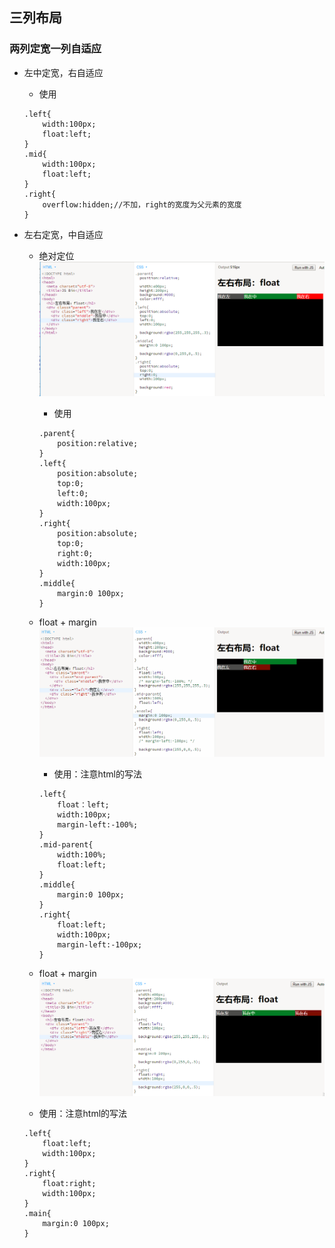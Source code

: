 ## 三列布局

### 两列定宽一列自适应

* 左中定宽，右自适应

  * 使用

  ```
  .left{
      width:100px;
      float:left;
  }
  .mid{
      width:100px;
      float:left;
  }
  .right{
      overflow:hidden;//不加，right的宽度为父元素的宽度
  }
  ```

* 左右定宽，中自适应

  * 绝对定位![](/assets/lrm_position.png)

    * 使用

    ```
    .parent{
        position:relative;
    }
    .left{
        position:absolute;
        top:0;
        left:0;
        width:100px;
    }
    .right{
        position:absolute;
        top:0;
        right:0;
        width:100px;
    }
    .middle{
        margin:0 100px;
    }
    ```

  * float + margin![](/assets/lrm_margin.gif)

    * 使用：注意html的写法

    ```
    .left{
        float：left;
        width:100px;
        margin-left:-100%;
    }
    .mid-parent{
        width:100%;
        float:left;
    }
    .middle{
        margin:0 100px;
    }
    .right{
        float:left;
        width:100px;
        margin-left:-100px;
    }
    ```

  * float + margin![](/assets/lrm_float.png)

  * 使用：注意html的写法

  ```
  .left{
      float:left;
      width:100px;
  }
  .right{
      float:right;
      width:100px;
  }
  .main{
      margin:0 100px;
  }
  ```



